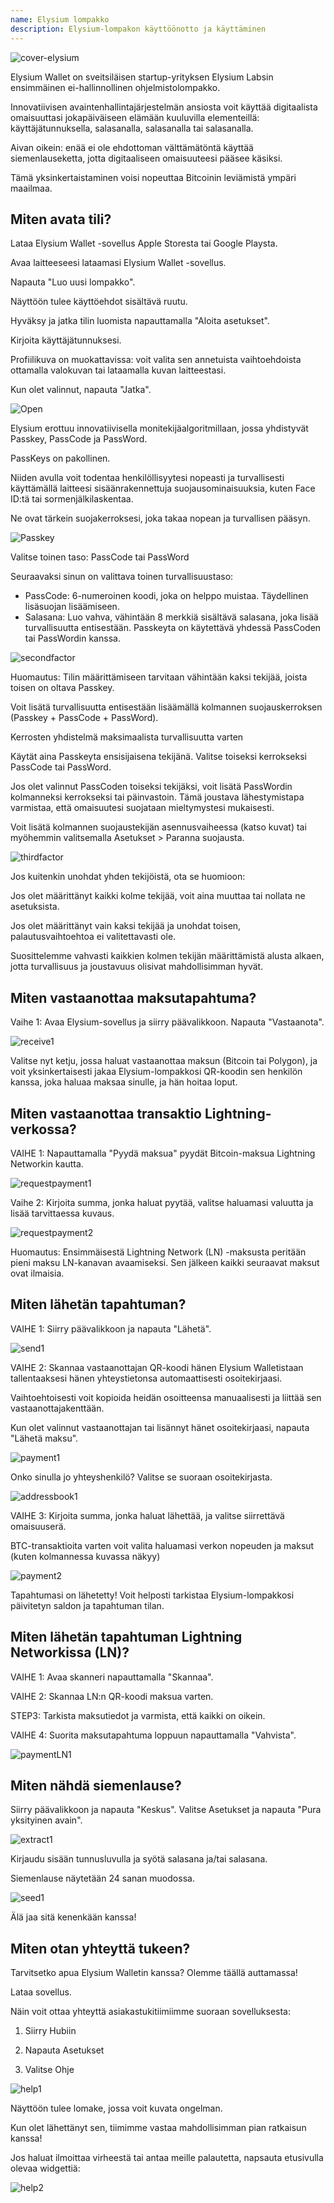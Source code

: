 ```yaml
---
name: Elysium lompakko
description: Elysium-lompakon käyttöönotto ja käyttäminen
---
```

![cover-elysium](assets/cover.webp)

Elysium Wallet on sveitsiläisen startup-yrityksen Elysium Labsin ensimmäinen ei-hallinnollinen ohjelmistolompakko.

Innovatiivisen avaintenhallintajärjestelmän ansiosta voit käyttää digitaalista omaisuuttasi jokapäiväiseen elämään kuuluvilla elementeillä: käyttäjätunnuksella, salasanalla, salasanalla tai salasanalla.

Aivan oikein: enää ei ole ehdottoman välttämätöntä käyttää siemenlauseketta, jotta digitaaliseen omaisuuteesi pääsee käsiksi.

Tämä yksinkertaistaminen voisi nopeuttaa Bitcoinin leviämistä ympäri maailmaa.

## Miten avata tili?

Lataa Elysium Wallet -sovellus Apple Storesta tai Google Playsta.

Avaa laitteeseesi lataamasi Elysium Wallet -sovellus.

Napauta "Luo uusi lompakko".

Näyttöön tulee käyttöehdot sisältävä ruutu.

Hyväksy ja jatka tilin luomista napauttamalla "Aloita asetukset".

Kirjoita käyttäjätunnuksesi.

Profiilikuva on muokattavissa: voit valita sen annetuista vaihtoehdoista ottamalla valokuvan tai lataamalla kuvan laitteestasi.

Kun olet valinnut, napauta "Jatka".

![Open](assets/open.webp)

Elysium erottuu innovatiivisella monitekijäalgoritmillaan, jossa yhdistyvät Passkey, PassCode ja PassWord.

PassKeys on pakollinen.

Niiden avulla voit todentaa henkilöllisyytesi nopeasti ja turvallisesti käyttämällä laitteesi sisäänrakennettuja suojausominaisuuksia, kuten Face ID:tä tai sormenjälkilaskentaa.

Ne ovat tärkein suojakerroksesi, joka takaa nopean ja turvallisen pääsyn.

![Passkey](assets/passkey.webp)

Valitse toinen taso: PassCode tai PassWord

Seuraavaksi sinun on valittava toinen turvallisuustaso:

- PassCode: 6-numeroinen koodi, joka on helppo muistaa. Täydellinen lisäsuojan lisäämiseen.
- Salasana: Luo vahva, vähintään 8 merkkiä sisältävä salasana, joka lisää turvallisuutta entisestään.
Passkeyta on käytettävä yhdessä PassCoden tai PassWordin kanssa.

![secondfactor](assets/secondfactor.webp)

Huomautus: Tilin määrittämiseen tarvitaan vähintään kaksi tekijää, joista toisen on oltava Passkey.

Voit lisätä turvallisuutta entisestään lisäämällä kolmannen suojauskerroksen (Passkey + PassCode + PassWord).

Kerrosten yhdistelmä maksimaalista turvallisuutta varten

Käytät aina Passkeyta ensisijaisena tekijänä. Valitse toiseksi kerrokseksi PassCode tai PassWord.

Jos olet valinnut PassCoden toiseksi tekijäksi, voit lisätä PassWordin kolmanneksi kerrokseksi tai päinvastoin. Tämä joustava lähestymistapa varmistaa, että omaisuutesi suojataan mieltymystesi mukaisesti.

Voit lisätä kolmannen suojaustekijän asennusvaiheessa (katso kuvat) tai myöhemmin valitsemalla Asetukset > Paranna suojausta.

![thirdfactor](assets/thirdfactor.webp)

Jos kuitenkin unohdat yhden tekijöistä, ota se huomioon:

Jos olet määrittänyt kaikki kolme tekijää, voit aina muuttaa tai nollata ne asetuksista.

Jos olet määrittänyt vain kaksi tekijää ja unohdat toisen, palautusvaihtoehtoa ei valitettavasti ole.

Suosittelemme vahvasti kaikkien kolmen tekijän määrittämistä alusta alkaen, jotta turvallisuus ja joustavuus olisivat mahdollisimman hyvät.

## Miten vastaanottaa maksutapahtuma?

Vaihe 1: Avaa Elysium-sovellus ja siirry päävalikkoon. Napauta "Vastaanota".

![receive1](assets/receive1.webp)

Valitse nyt ketju, jossa haluat vastaanottaa maksun (Bitcoin tai Polygon), ja voit yksinkertaisesti jakaa Elysium-lompakkosi QR-koodin sen henkilön kanssa, joka haluaa maksaa sinulle, ja hän hoitaa loput.

## Miten vastaanottaa transaktio Lightning-verkossa?

VAIHE 1: Napauttamalla "Pyydä maksua" pyydät Bitcoin-maksua Lightning Networkin kautta.

![requestpayment1](assets/requestpayment1.webp)

Vaihe 2: Kirjoita summa, jonka haluat pyytää, valitse haluamasi valuutta ja lisää tarvittaessa kuvaus.

![requestpayment2](assets/requestpayment2.webp)

Huomautus: Ensimmäisestä Lightning Network (LN) -maksusta peritään pieni maksu LN-kanavan avaamiseksi. Sen jälkeen kaikki seuraavat maksut ovat ilmaisia.

## Miten lähetän tapahtuman?

VAIHE 1: Siirry päävalikkoon ja napauta "Lähetä".

![send1](assets/send1.webp)

VAIHE 2: Skannaa vastaanottajan QR-koodi hänen Elysium Walletistaan tallentaaksesi hänen yhteystietonsa automaattisesti osoitekirjaasi.

Vaihtoehtoisesti voit kopioida heidän osoitteensa manuaalisesti ja liittää sen vastaanottajakenttään.

Kun olet valinnut vastaanottajan tai lisännyt hänet osoitekirjaasi, napauta "Lähetä maksu".

![payment1](assets/payment1.webp)

Onko sinulla jo yhteyshenkilö? Valitse se suoraan osoitekirjasta.

![addressbook1](assets/addressbook1.webp)

VAIHE 3: Kirjoita summa, jonka haluat lähettää, ja valitse siirrettävä omaisuuserä.

BTC-transaktioita varten voit valita haluamasi verkon nopeuden ja maksut (kuten kolmannessa kuvassa näkyy)

![payment2](assets/payment2.webp)

Tapahtumasi on lähetetty! Voit helposti tarkistaa Elysium-lompakkosi päivitetyn saldon ja tapahtuman tilan.

## Miten lähetän tapahtuman Lightning Networkissa (LN)?

VAIHE 1: Avaa skanneri napauttamalla "Skannaa".

VAIHE 2: Skannaa LN:n QR-koodi maksua varten.

STEP3: Tarkista maksutiedot ja varmista, että kaikki on oikein.

VAIHE 4: Suorita maksutapahtuma loppuun napauttamalla "Vahvista".

![paymentLN1](assets/paymentLN1.webp)

## Miten nähdä siemenlause?

Siirry päävalikkoon ja napauta "Keskus". Valitse Asetukset ja napauta "Pura yksityinen avain".

![extract1](assets/extract1.webp)

Kirjaudu sisään tunnusluvulla ja syötä salasana ja/tai salasana.

Siemenlause näytetään 24 sanan muodossa.

![seed1](assets/seed1.webp)

Älä jaa sitä kenenkään kanssa!

## Miten otan yhteyttä tukeen?

Tarvitsetko apua Elysium Walletin kanssa? Olemme täällä auttamassa!

Lataa sovellus.

Näin voit ottaa yhteyttä asiakastukitiimiimme suoraan sovelluksesta:

1. Siirry Hubiin

2. Napauta Asetukset

3. Valitse Ohje

![help1](assets/help1.webp)

Näyttöön tulee lomake, jossa voit kuvata ongelman.

Kun olet lähettänyt sen, tiimimme vastaa mahdollisimman pian ratkaisun kanssa!

Jos haluat ilmoittaa virheestä tai antaa meille palautetta, napsauta etusivulla olevaa widgettiä:

![help2](assets/help2.webp)
